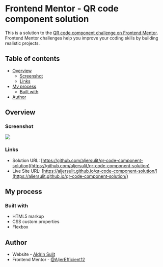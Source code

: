 # Frontend Mentor - QR code component solution

This is a solution to the [QR code component challenge on Frontend Mentor](https://www.frontendmentor.io/challenges/qr-code-component-iux_sIO_H). Frontend Mentor challenges help you improve your coding skills by building realistic projects.

## Table of contents

- [Overview](#overview)
  - [Screenshot](#screenshot)
  - [Links](#links)
- [My process](#my-process)
  - [Built with](#built-with)
- [Author](#author)


## Overview

### Screenshot

![](./screenshots)

### Links

- Solution URL: [https://github.com/aljersulit/qr-code-component-solution](https://github.com/aljersulit/qr-code-component-solution)
- Live Site URL: [https://aljersulit.github.io/qr-code-component-solution/](https://aljersulit.github.io/qr-code-component-solution/)

## My process

### Built with

- HTML5 markup
- CSS custom properties
- Flexbox

## Author

- Website - [Aldrin Sulit](https://github.com/aljersulit)
- Frontend Mentor - [@AljerEfficient12](https://www.frontendmentor.io/profile/AljerEfficient12)
